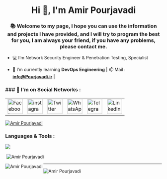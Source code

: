 <h1 align="center">Hi 👋, I'm Amir Pourjavadi</h1>
<h3 align="center">📚 Welcome to my page, I hope you can use the information and projects I have provided, and I will try to program the best for you, I am always your friend, if you have any problems, please contact me.</h3>

- 💻 I’m Network Security Engineer & Penetration Testing, Specialist  

- 🧬 I’m currently learning **DevOps Engineering** | 📫 Mail : **info@Pourjavadi.ir** | 

<h3 align="left">### 🚀 I'm on Social Networks :</h3>
<p align="center">
<table>
	<tr>
		<td>
			<a href="#">
				<img src="https://github.com/gayanvoice/github-active-users-monitor/raw/master/public/images/icons/facebook.svg" height="48" width="48" alt="Facebook"/>
			</a>
		</td>
		<td>
			<a href="https://instagram.com/amirftx">
				<img src="https://www.svgrepo.com/show/197957/instagram.svg" height="48" width="48" alt="instagram"/>
			</a>
		</td>
		<td>
			<a href="https://twitter.com/pourjavadi">
				<img src="https://github.com/gayanvoice/github-active-users-monitor/raw/master/public/images/icons/twitter.svg" height="48" width="48" alt="Twitter"/>
			</a>
		</td>
		<td>
			<a href="#">
				<img src="https://github.com/gayanvoice/github-active-users-monitor/blob/master/public/images/icons/whatsapp.svg" height="48" width="48" alt="WhatsApp"/>
			</a>
		</td>
		<td>
			<a href="https://t.me/AmirFTX">
				<img src="https://github.com/gayanvoice/github-active-users-monitor/blob/master/public/images/icons/telegram.svg" height="48" width="48" alt="Telegram"/>
			</a>
		</td>
		<td>
			<a href="https://www.linkedin.com/pourjavadi">
				<img src="https://github.com/gayanvoice/github-active-users-monitor/blob/master/public/images/icons/linkedin.svg" height="48" width="48" alt="LinkedIn"/>
			</a>
		</td>
	</tr>
</table>

</p>

<a href="https://twitter.com/pourjavadi" target="blank">
<img src="https://img.shields.io/twitter/follow/pourjavadi?logo=twitter&style=for-the-badge" alt="Amir Pourjavadi" /></a> </p>

<h3 align="left">Languages & Tools :</h3>
<p align="left">
    <img src="https://skillicons.dev/icons?i=git,docker,c,cs,androidstudio,angular,arduino,atom,bash,bootstrap,cloudflare,codepen,css,html,discord,django,electron,figma,flutter,github,gitlab,go,idea,java,js,jquery,kotlin,laravel,linkedin,linux,mongodb,mysql,nestjs,nextjs,nginx,nodejs,nuxtjs,perl,php,py,postgres,powershell,raspberrypi,react,redis,rocket,ruby,sass,stackoverflow,selenium,swift,vscode,visualstudio,wordpress,xd" />
  </a>
</p>


<p>&nbsp;<img align="center" src="https://github-readme-stats.vercel.app/api?username=pourjavadi&show_icons=true&locale=en" alt="Amir Pourjavadi" /></p>

<p><img align="left" src="https://github-readme-stats.vercel.app/api/top-langs?username=pourjavadi&show_icons=true&locale=en&layout=compact" alt="Amir Pourjavadi" /></p>

<hr>
 <p align="left"> <img src="https://komarev.com/ghpvc/?username=pourjavadi&label=Profile%20views&color=0e75b6&style=flat" alt="Amir Pourjavadi" /> 
